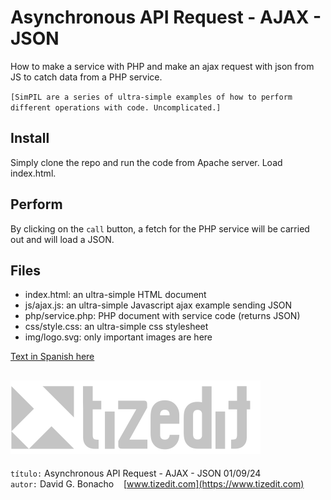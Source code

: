 
# Asynchronous API Request - AJAX - JSON
How to make a service with PHP and make an ajax request with json from JS to catch data from a PHP service.

`[SimPIL are a series of ultra-simple examples of how to perform different operations with code. Uncomplicated.]`

## Install
Simply clone the repo and run the code from Apache server. Load index.html.

## Perform
By clicking on the `call` button, a fetch for the PHP service will be carried out and will load a JSON.

## Files

- index.html: an ultra-simple HTML document
- js/ajax.js: an ultra-simple Javascript ajax example sending JSON
- php/service.php: PHP document with service code (returns JSON)
- css/style.css: an ultra-simple css stylesheet
- img/logo.svg: only important images are here

[Text in Spanish here](README_ES.MD)

![](img/logo.svg)
---
`título:` Asynchronous API Request - AJAX - JSON  01/09/24\
`autor:` David G. Bonacho &nbsp;&nbsp;  [www.tizedit.com](https://www.tizedit.com)

